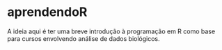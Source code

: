 # aprendendoR
A ideia aqui é ter uma breve introdução à programação em R como base para cursos envolvendo análise de dados biológicos.
